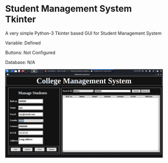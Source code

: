 # Student Management System Tkinter

A very simple Python-3 Tkinter based GUI for Student Management System

Variable: Defined

Buttons: Not Configured

Database: N/A

![Screenshot](Screenshot_2021-12-20_15_13_39.png)
